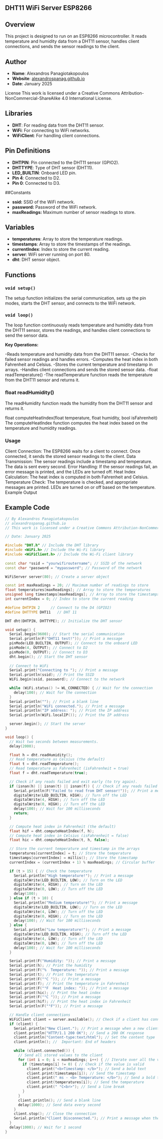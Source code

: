 ## DHT11 WiFi Server ESP8266


## Overview

This project is designed to run on an ESP8266 microcontroller. It reads temperature and humidity data from a DHT11 sensor, handles client connections, and sends the sensor readings to the client.

## Author

- **Name**: Alexandros Panagiotakopoulos
- **Website**: [alexandrospanag.github.io](https://alexandrospanag.github.io)
- **Date**: January 2025
  
License
This work is licensed under a Creative Commons Attribution-NonCommercial-ShareAlike 4.0 International License.

## Libraries
- **DHT**: For reading data from the DHT11 sensor.
- **WiFi**: For connecting to WiFi networks.
- **WiFiClient**: For handling client connections.

## Pin Definitions
- **DHTPIN**: Pin connected to the DHT11 sensor (GPIO2).
- **DHTTYPE**: Type of DHT sensor (DHT11).
- **LED_BUILTIN**: Onboard LED pin.
- **Pin 4**: Connected to D2.
- **Pin 0**: Connected to D3.

##Constants

- **ssid:** SSID of the WiFi network.
- **password:** Password of the WiFi network.
- **maxReadings:** Maximum number of sensor readings to store.

## Variables

- **temperatures**: Array to store the temperature readings.
- **timestamps**: Array to store the timestamps of the readings.
- **currentIndex**: Index to store the current reading.
- **server**: WiFi server running on port 80.
- **dht**: DHT sensor object.

## Functions

### `void setup()`

The setup function initializes the serial communication, sets up the pin modes, starts the DHT sensor, and connects to the WiFi network.

### `void loop()`

The loop function continuously reads temperature and humidity data from the DHT11 sensor, stores the readings, and handles client connections to send the sensor data.

**Key Operations:**

-Reads temperature and humidity data from the DHT11 sensor.
-Checks for failed sensor readings and handles errors.
-Computes the heat index in both Fahrenheit and Celsius.
-Stores the current temperature and timestamp in arrays.
-Handles client connections and sends the stored sensor data.
-float readTemperature()
-The readTemperature function reads the temperature from the DHT11 sensor and returns it.

### float readHumidity()
The readHumidity function reads the humidity from the DHT11 sensor and returns it.

float computeHeatIndex(float temperature, float humidity, bool isFahrenheit)
The computeHeatIndex function computes the heat index based on the temperature and humidity readings.

### Usage

Client Connection: The ESP8266 waits for a client to connect. Once connected, it sends the stored sensor readings to the client.
Data Transmission: The sensor readings include a timestamp and temperature. The data is sent every second.
Error Handling: If the sensor readings fail, an error message is printed, and the LEDs are turned off.
Heat Index Calculation: The heat index is computed in both Fahrenheit and Celsius.
Temperature Check: The temperature is checked, and appropriate messages are printed. LEDs are turned on or off based on the temperature.
Example Output

## Example Code

```cpp
// By Alexandros Panagiotakopoulos
// alexandrospanag.github.io
// This work is licensed under a Creative Commons Attribution-NonCommercial-ShareAlike 4.0 International License.

// Date: January 2025

#include "DHT.h" // Include the DHT library
#include <WiFi.h> // Include the Wi-Fi library
#include <WiFiClient.h> // Include the Wi-Fi client library
 
const char *ssid = "yourwifiroutername"; // SSID of the network
const char *password = "mypassword"; // Password of the network

WiFiServer server(80); // Create a server object

const int maxReadings = 20; // Maximum number of readings to store
float temperatures[maxReadings]; // Array to store the temperatures
unsigned long timestamps[maxReadings]; // Array to store the timestamps
int currentIndex = 0; // Index to store the current reading

#define DHTPIN 2     // Connect to the D4 (GPIO2)
#define DHTTYPE DHT11   // DHT 11

DHT dht(DHTPIN, DHTTYPE); // Initialize the DHT sensor

void setup() {
  Serial.begin(9600); // Start the serial communication
  Serial.println(F("DHT11 test!")); // Print a message
  pinMode(LED_BUILTIN, OUTPUT); // Connect to the onboard LED
  pinMode(4, OUTPUT); // Connect to D2
  pinMode(0, OUTPUT); // Connect to D3
  dht.begin(); // Start the DHT sensor
  
  // Connect to WiFi
  Serial.print("Connecting to "); // Print a message
  Serial.println(ssid); // Print the SSID
  WiFi.begin(ssid, password); // Connect to the network

  while (WiFi.status() != WL_CONNECTED) { // Wait for the connection
    delay(100); // Wait for the connection
  }
  Serial.println(""); // Print a blank line
  Serial.println("WiFi connected."); // Print a message
  Serial.println("IP address: "); // Print the IP address
  Serial.println(WiFi.localIP()); // Print the IP address

  server.begin(); // Start the server
}

void loop() {
  // Wait two seconds between measurements.
  delay(2000);

  float h = dht.readHumidity();
  // Read temperature as Celsius (the default)
  float t = dht.readTemperature();
  // Read temperature as Fahrenheit (isFahrenheit = true)
  float f = dht.readTemperature(true);

  // Check if any reads failed and exit early (to try again).
  if (isnan(h) || isnan(t) || isnan(f)) { // Check if any reads failed
    Serial.println(F("Failed to read from DHT sensor!")); // Print a message
    digitalWrite(LED_BUILTIN, HIGH); // Turn off the LED
    digitalWrite(4, HIGH); // Turn off the LED
    digitalWrite(0, HIGH); // Turn off the LED
    delay(100); // Wait for 100 milliseconds
    return;
  }

  // Compute heat index in Fahrenheit (the default)
  float hif = dht.computeHeatIndex(f, h);
  // Compute heat index in Celsius (isFahrenheit = false)
  float hic = dht.computeHeatIndex(t, h, false);

  // Store the current temperature and timestamp in the arrays
  temperatures[currentIndex] = t; // Store the temperature
  timestamps[currentIndex] = millis(); // Store the timestamp
  currentIndex = (currentIndex + 1) % maxReadings; // Circular buffer

  if (t > 15) { // Check the temperature
    Serial.println("High temperature!"); // Print a message
    digitalWrite(LED_BUILTIN, LOW); // Turn on the LED
    digitalWrite(4, HIGH); // Turn on the LED
    digitalWrite(0, LOW); // Turn off the LED
    delay(100);
  } else if (t > 10) {
    Serial.println("Medium temperature!"); // Print a message
    digitalWrite(LED_BUILTIN, LOW); // Turn on the LED
    digitalWrite(4, LOW); // Turn off the LED
    digitalWrite(0, HIGH); // Turn on the LED
    delay(100); // Wait for 100 milliseconds
  } else {
    Serial.println("Low temperature!"); // Print a message
    digitalWrite(LED_BUILTIN, HIGH); // Turn off the LED
    digitalWrite(4, LOW); // Turn off the LED
    digitalWrite(0, LOW); // Turn off the LED
    delay(100); // Wait for 100 milliseconds
  }

  Serial.print(F("Humidity: ")); // Print a message
  Serial.print(h); // Print the humidity
  Serial.print(F("%  Temperature: ")); // Print a message
  Serial.print(t); // Print the temperature
  Serial.print(F("°C ")); // Print a message
  Serial.print(f); // Print the temperature in Fahrenheit
  Serial.print(F("°F  Heat index: ")); // Print a message
  Serial.print(hic); // Print the heat index
  Serial.print(F("°C ")); // Print a message
  Serial.print(hif); // Print the heat index in Fahrenheit
  Serial.println(F("°F")); // Print a message

  // Handle client connections
  WiFiClient client = server.available(); // Check if a client has connected
  if (client) {
    Serial.println("New Client."); // Print a message when a new client is connected
    client.println("HTTP/1.1 200 OK"); // Send a 200 OK response
    client.println("Content-type:text/html"); // Set the content type
    client.println(); //  Important: End of headers

    while (client.connected()) {
      // Send all stored values to the client
      for (int i = 0; i < maxReadings; i++) { // Iterate over all the values
        if (timestamps[i] != 0) { // Check if the value is valid
          client.print("<b>Timestamp: </b>"); // Send a bold text
          client.print(timestamps[i]); // Send the timestamp
          client.print(" ms - <b> Temperature: </b>"); // Send a bold text
          client.print(temperatures[i]); // Send the temperature
          client.print(" °C<br>"); // Send a line break
        }
      }
      client.println(); // Send a blank line
      delay(1000); // Send data every second
    }
    client.stop(); // Close the connection
    Serial.println("Client Disconnected."); // Print a message when the client is disconnected
  }
  delay(1000); // Wait for 1 second
}



